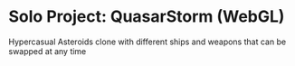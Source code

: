 # Solo Project: QuasarStorm (WebGL)
 Hypercasual Asteroids clone with different ships and weapons that can be swapped at any time
